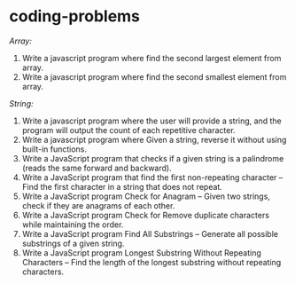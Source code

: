 # coding-problems

*Array:*

1. Write a javascript program where find the second largest element from array.
2. Write a javascript program where find the second smallest element from array.


*String:*

1. Write a javascript program where the user will provide a string, and the program will output the count of each repetitive character.
2. Write a javascript program where Given a string, reverse it without using built-in functions.
3. Write a JavaScript program that checks if a given string is a palindrome (reads the same forward and backward).
4. Write a JavaScript program that find the first non-repeating character – Find the first character in a string that does not repeat.
5. Write a JavaScript program Check for Anagram – Given two strings, check if they are anagrams of each other.
6. Write a JavaScript program Check for Remove duplicate characters while maintaining the order.
7. Write a JavaScript program Find All Substrings – Generate all possible substrings of a given string.
8. Write a JavaScript program Longest Substring Without Repeating Characters – Find the length of the longest substring without repeating characters.
